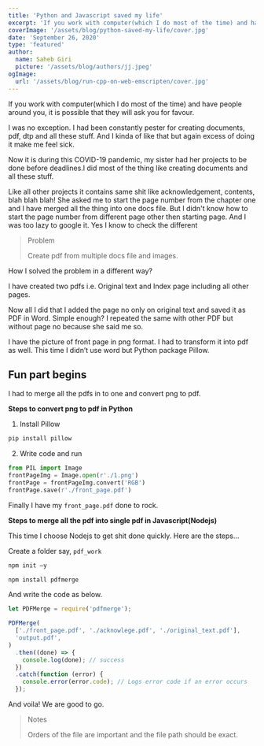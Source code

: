```yaml
---
title: 'Python and Javascript saved my life'
excerpt: 'If you work with computer(which I do most of the time) and have people around you, it is possible that they will ask you for favour. I was no exception.'
coverImage: '/assets/blog/python-saved-my-life/cover.jpg'
date: 'September 26, 2020'
type: 'featured'
author:
  name: Saheb Giri
  picture: '/assets/blog/authors/jj.jpeg'
ogImage:
  url: '/assets/blog/run-cpp-on-web-emscripten/cover.jpg'
---
```


If you work with computer(which I do most of the time) and have people around you, it is possible that they will ask you for favour.

I was no exception. I had been constantly pester for creating documents, pdf, dtp and all these stuff. And I kinda of like that but again excess of doing it make me feel sick.

Now it is during this COVID-19 pandemic, my sister had her projects to be done before deadlines.I did most of the thing like creating documents and all these stuff.

Like all other projects it contains same shit like acknowledgement, contents, blah blah blah! She asked me to start the page number from the chapter one and I have merged all the thing into one docs file. But I didn't know how to start the page number from different page other then starting page. And I was too lazy to google it. Yes I know to check the different

> Problem
>
> Create pdf from multiple docs file and images.

How I solved the problem in a different way?

I have created two pdfs i.e. Original text and Index page including all other pages.

Now all I did that I added the page no only on original text and saved it as PDF in Word. Simple enough?
I repeated the same with other PDF but without page no because she said me so.

I have the picture of front page in png format. I had to transform it into pdf as well. This time I didn’t use word but Python package Pillow.

## Fun part begins

I had to merge all the pdfs in to one and convert png to pdf.

**Steps to convert png to pdf in Python**

1. Install Pillow

```python
pip install pillow
```

2. Write code and run

```python
from PIL import Image
frontPageImg = Image.open(r'./1.png')
frontPage = frontPageImg.convert('RGB')
frontPage.save(r'./front_page.pdf')
```

Finally I have my `front_page.pdf` done to rock.

**Steps to merge all the pdf into single pdf in Javascript(Nodejs)**

This time I choose Nodejs to get shit done quickly.
Here are the steps…

Create a folder say, `pdf_work`

```js
npm init –y
```

```js
npm install pdfmerge
```

And write the code as below.

```js
let PDFMerge = require('pdfmerge');

PDFMerge(
  ['./front_page.pdf', './acknowlege.pdf', './original_text.pdf'],
  'output.pdf',
)
  .then((done) => {
    console.log(done); // success
  })
  .catch(function (error) {
    console.error(error.code); // Logs error code if an error occurs
  });
```

And voila! We are good to go.

> Notes
>
> Orders of the file are important and the file path should be exact.
